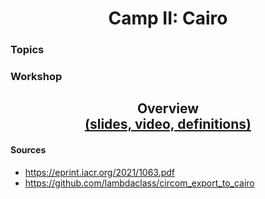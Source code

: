 <h1 align="center">Camp II: Cairo</h1>

### Topics

<ol>
    <!-- <li><a>Zero Knowledge Proofs</a></a> -->
</ol>

### Workshop

<h2 align="center">
    Overview
    <br>
    <a href="https://docs.google.com/presentation/d/1h6-u_OmTq37EAywzNaMb9v2gV847JVcY96wYLAM-HX8/edit?usp=sharing">
    (slides,
    </a>
    <a href="">
    video,
    </a>
    <a href="">
    definitions)
    </a>
</h2>

#### Sources

- <https://eprint.iacr.org/2021/1063.pdf>
- <https://github.com/lambdaclass/circom_export_to_cairo>
